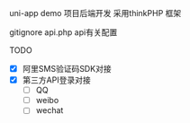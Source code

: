 uni-app demo 项目后端开发
采用thinkPHP 框架

gitignore
api.php     api有关配置

TODO
* [x] 阿里SMS验证码SDK对接
* [x] 第三方API登录对接
    * [ ] QQ 
    * [ ] weibo
    * [ ] wechat